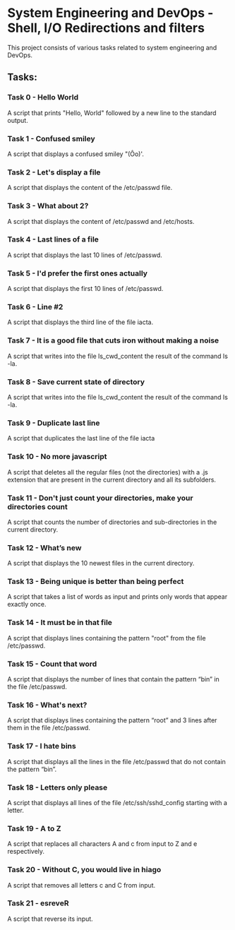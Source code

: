 # System Engineering and DevOps - Shell, I/O Redirections and filters

This project consists of various tasks related to system engineering and DevOps. 

## Tasks:

### Task 0 - Hello World
A script that prints "Hello, World" followed by a new line to the standard output.

### Task 1 - Confused smiley
A script that displays a confused smiley "(Ôo)'.

### Task 2 - Let's display a file
A script that displays the content of the /etc/passwd file.

### Task 3 - What about 2?
A script that displays the content of /etc/passwd and /etc/hosts.

### Task 4 - Last lines of a file
A script that displays the last 10 lines of /etc/passwd.

### Task 5 - I'd prefer the first ones actually
A script that displays the first 10 lines of /etc/passwd.

### Task 6 - Line #2
A script that displays the third line of the file iacta.

### Task 7 - It is a good file that cuts iron without making a noise
A script that writes into the file ls_cwd_content the result of the command ls -la.

### Task 8 - Save current state of directory
A script that writes into the file ls_cwd_content the result of the command ls -la. 

### Task 9 - Duplicate last line
A script that duplicates the last line of the file iacta

### Task 10 - No more javascript
A script that deletes all the regular files (not the directories) with a .js extension that are present in the current directory and all its subfolders.

### Task 11 - Don't just count your directories, make your directories count
A script that counts the number of directories and sub-directories in the current directory.

### Task 12 - What’s new
A script that displays the 10 newest files in the current directory.

### Task 13 - Being unique is better than being perfect
A script that takes a list of words as input and prints only words that appear exactly once.

### Task 14 - It must be in that file
A script that displays lines containing the pattern "root" from the file /etc/passwd.

### Task 15 - Count that word
A script that displays the number of lines that contain the pattern “bin” in the file /etc/passwd.

### Task 16 - What's next?
A script that displays lines containing the pattern “root” and 3 lines after them in the file /etc/passwd.

### Task 17 - I hate bins
A script that displays all the lines in the file /etc/passwd that do not contain the pattern “bin”.

### Task 18 - Letters only please
A script that displays all lines of the file /etc/ssh/sshd_config starting with a letter.

### Task 19 - A to Z
A script that replaces all characters A and c from input to Z and e respectively.

### Task 20 - Without C, you would live in hiago
A script that removes all letters c and C from input.

### Task 21 - esreveR
A script that reverse its input.

